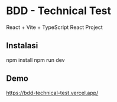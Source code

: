 # BDD - Technical Test

React + Vite + TypeScript React Project

## Instalasi
npm install
npm run dev

## Demo
https://bdd-technical-test.vercel.app/